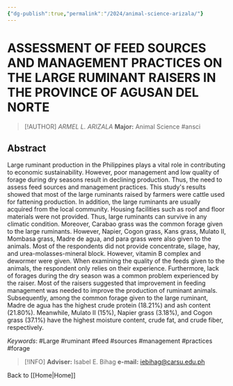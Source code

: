 ```yaml
---
{"dg-publish":true,"permalink":"/2024/animal-science-arizala/"}
---
```


# ASSESSMENT OF FEED SOURCES AND MANAGEMENT PRACTICES ON THE LARGE RUMINANT RAISERS IN THE PROVINCE OF AGUSAN DEL NORTE
> [!AUTHOR] *ARMEL L. ARIZALA*
> **Major:** Animal Science #ansci
## Abstract
Large ruminant production in the Philippines plays a vital role in contributing to economic sustainability. However, poor management and low quality of forage during dry seasons result in declining production. Thus, the need to assess feed sources and management practices. This study's results showed that most of the large ruminants raised by farmers were cattle used for fattening production. In addition, the large ruminants are usually acquired from the local community. Housing facilities such as roof and floor materials were not provided. Thus, large ruminants can survive in any climatic condition. Moreover, Carabao grass was the common forage given to the large ruminants. However, Napier, Cogon grass, Kans grass, Mulato II, Mombasa grass, Madre de agua, and para grass were also given to the animals. Most of the respondents did not provide concentrate, silage, hay, and urea-molasses-mineral block. However, vitamin B complex and dewormer were given. When examining the quality of the feeds given to the animals, the respondent only relies on their experience. Furthermore, lack of forages during the dry season was a common problem experienced by the raiser. Most of the raisers suggested that improvement in feeding management was needed to improve the production of ruminant animals. Subsequently, among the common forage given to the large ruminant, Madre de agua has the highest crude protein (18.21%) and ash content (21.80%). Meanwhile, Mulato II (15%), Napier grass (3.18%), and Cogon grass (37.1%) have the highest moisture content, crude fat, and crude fiber, respectively.

*Keywords*: #Large #ruminant #feed #sources #management #practices #forage

> [!INFO] **Adviser:** Isabel E. Bihag
> **e-mail:** iebihag@carsu.edu.ph

Back to [[Home\|Home]]